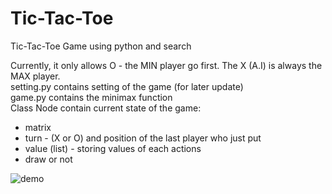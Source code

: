 # Tic-Tac-Toe
 Tic-Tac-Toe Game using python and search

Currently, it only allows O - the MIN player go first. The X (A.I) is always the MAX player.  
setting.py contains setting of the game (for later update)  
game.py contains the minimax function  
Class Node contain current state of the game:
 - matrix 
 - turn - (X or O) and position of the last player who just put
 - value (list) - storing values of each actions  
 - draw or not


![demo](https://user-images.githubusercontent.com/74826334/137160298-1085edaf-1dd0-409c-a3fb-2d41a4ee11f6.png)
